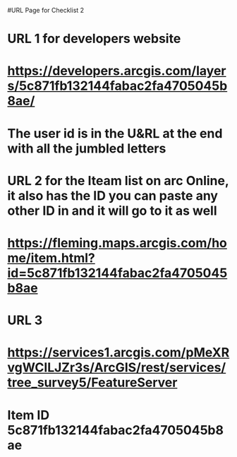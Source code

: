 #URL Page for Checklist 2
#	URL 1 for developers website 
#	https://developers.arcgis.com/layers/5c871fb132144fabac2fa4705045b8ae/
# The user id is in the U&RL at the end with all the jumbled letters
	
# URL 2 for the Iteam list on arc Online, it also has the ID you can paste any other ID in and it will go to it as well
# https://fleming.maps.arcgis.com/home/item.html?id=5c871fb132144fabac2fa4705045b8ae
	
#	URL 3
#	https://services1.arcgis.com/pMeXRvgWClLJZr3s/ArcGIS/rest/services/tree_survey5/FeatureServer
	
	
#	Item ID 5c871fb132144fabac2fa4705045b8ae
